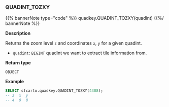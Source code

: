 ### QUADINT_TOZXY

{{% bannerNote type="code" %}}
quadkey.QUADINT_TOZXY(quadint)
{{%/ bannerNote %}}

**Description**

Returns the zoom level `z` and coordinates `x`, `y` for a given quadint.

* `quadint`: `BIGINT` quadint we want to extract tile information from.

**Return type**

`OBJECT`

**Example**

```sql
SELECT sfcarto.quadkey.QUADINT_TOZXY(4388);
-- z  x  y
-- 4  9  8
```
